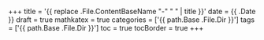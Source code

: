 +++
title = '{{ replace .File.ContentBaseName "-" " " | title }}'
date = {{ .Date }}
draft = true
mathkatex = true
categories = ['{{ path.Base .File.Dir }}']
tags = ['{{ path.Base .File.Dir }}']
toc = true
tocBorder = true
+++
